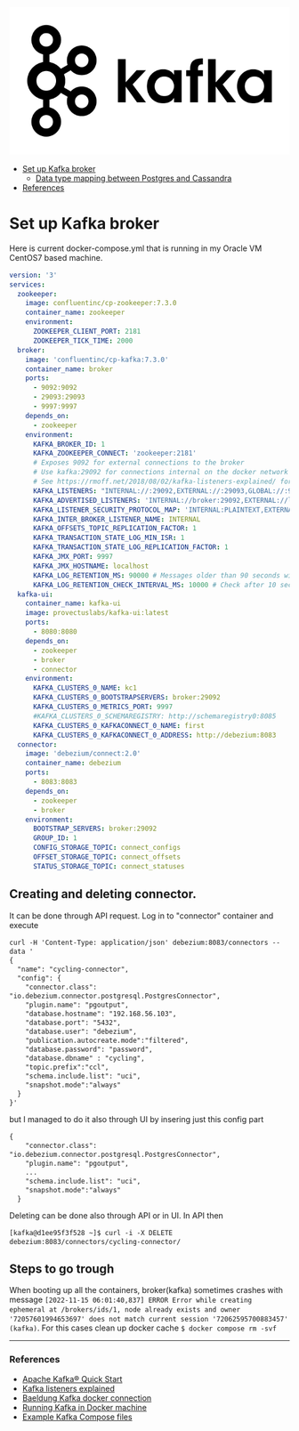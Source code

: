 <p align="center"><img src="../img/kafkalogo.png"></p>

* [Set up Kafka broker](#Set-up-Kafka-broker)  
   * [Data type mapping between Postgres and Cassandra](#Data-type-mapping-between-Postgres-and-Cassandra) 
* [References](#References)

# Set up Kafka broker
Here is current docker-compose.yml that is running in my Oracle VM CentOS7 based machine.  
```YAML
version: '3'
services:
  zookeeper:
    image: confluentinc/cp-zookeeper:7.3.0
    container_name: zookeeper
    environment:
      ZOOKEEPER_CLIENT_PORT: 2181
      ZOOKEEPER_TICK_TIME: 2000
  broker:
    image: 'confluentinc/cp-kafka:7.3.0'
    container_name: broker
    ports:
      - 9092:9092
      - 29093:29093
      - 9997:9997
    depends_on:
      - zookeeper
    environment:
      KAFKA_BROKER_ID: 1
      KAFKA_ZOOKEEPER_CONNECT: 'zookeeper:2181'
      # Exposes 9092 for external connections to the broker
      # Use kafka:29092 for connections internal on the docker network
      # See https://rmoff.net/2018/08/02/kafka-listeners-explained/ for details
      KAFKA_LISTENERS: "INTERNAL://:29092,EXTERNAL://:29093,GLOBAL://:9092"
      KAFKA_ADVERTISED_LISTENERS: 'INTERNAL://broker:29092,EXTERNAL://localhost:29093,GLOBAL://192.168.56.103:9092'
      KAFKA_LISTENER_SECURITY_PROTOCOL_MAP: 'INTERNAL:PLAINTEXT,EXTERNAL:PLAINTEXT,GLOBAL:PLAINTEXT'
      KAFKA_INTER_BROKER_LISTENER_NAME: INTERNAL
      KAFKA_OFFSETS_TOPIC_REPLICATION_FACTOR: 1
      KAFKA_TRANSACTION_STATE_LOG_MIN_ISR: 1
      KAFKA_TRANSACTION_STATE_LOG_REPLICATION_FACTOR: 1
      KAFKA_JMX_PORT: 9997
      KAFKA_JMX_HOSTNAME: localhost
      KAFKA_LOG_RETENTION_MS: 90000 # Messages older than 90 seconds will be deleted
   	  KAFKA_LOG_RETENTION_CHECK_INTERVAL_MS: 10000 # Check after 10 seconds if something is older than 90 seconds 	
  kafka-ui:
    container_name: kafka-ui
    image: provectuslabs/kafka-ui:latest
    ports:
      - 8080:8080
    depends_on:
      - zookeeper
      - broker
      - connector
    environment:
      KAFKA_CLUSTERS_0_NAME: kc1
      KAFKA_CLUSTERS_0_BOOTSTRAPSERVERS: broker:29092
      KAFKA_CLUSTERS_0_METRICS_PORT: 9997
      #KAFKA_CLUSTERS_0_SCHEMAREGISTRY: http://schemaregistry0:8085
      KAFKA_CLUSTERS_0_KAFKACONNECT_0_NAME: first
      KAFKA_CLUSTERS_0_KAFKACONNECT_0_ADDRESS: http://debezium:8083
  connector:
    image: 'debezium/connect:2.0'
    container_name: debezium
    ports:
      - 8083:8083
    depends_on:
      - zookeeper
      - broker
    environment:
      BOOTSTRAP_SERVERS: broker:29092
      GROUP_ID: 1
      CONFIG_STORAGE_TOPIC: connect_configs
      OFFSET_STORAGE_TOPIC: connect_offsets
      STATUS_STORAGE_TOPIC: connect_statuses
```
## Creating and deleting connector.
It can be done through API request. Log in to "connector" container and execute  
```
curl -H 'Content-Type: application/json' debezium:8083/connectors --data '
{
  "name": "cycling-connector",  
  "config": {
    "connector.class": "io.debezium.connector.postgresql.PostgresConnector", 
    "plugin.name": "pgoutput",
    "database.hostname": "192.168.56.103", 
    "database.port": "5432", 
    "database.user": "debezium",
    "publication.autocreate.mode":"filtered",	
    "database.password": "password", 
    "database.dbname" : "cycling", 
    "topic.prefix":"ccl", 
    "schema.include.list": "uci",
    "snapshot.mode":"always"	
  }
}'
``` 
but I managed to do it also through UI by insering just this config part
```
{
    "connector.class": "io.debezium.connector.postgresql.PostgresConnector", 
    "plugin.name": "pgoutput",
    ... 
    "schema.include.list": "uci",
    "snapshot.mode":"always"	
  }
```
Deleting can be done also through API or in UI. In API then
```
[kafka@d1ee95f3f528 ~]$ curl -i -X DELETE debezium:8083/connectors/cycling-connector/ 
```

## Steps to go trough
When booting up all the containers, broker(kafka) sometimes crashes with message `[2022-11-15 06:01:40,837] ERROR Error while creating ephemeral at /brokers/ids/1, node already exists and owner '72057601994653697' does not match current session '72062595700883457' (kafka)`. For this cases clean up docker cache `$ docker compose rm -svf`  

___
### References
* [Apache Kafka® Quick Start](https://developer.confluent.io/quickstart/kafka-docker/)  
* [Kafka listeners explained](https://rmoff.net/2018/08/02/kafka-listeners-explained/)  
* [Baeldung Kafka docker connection](https://www.baeldung.com/kafka-docker-connection)  
* [Running Kafka in Docker machine](https://medium.com/@marcelo.hossomi/running-kafka-in-docker-machine-64d1501d6f0b)  
* [Example Kafka Compose files](https://github.com/provectus/kafka-ui/blob/master/documentation/compose/DOCKER_COMPOSE.md)  
